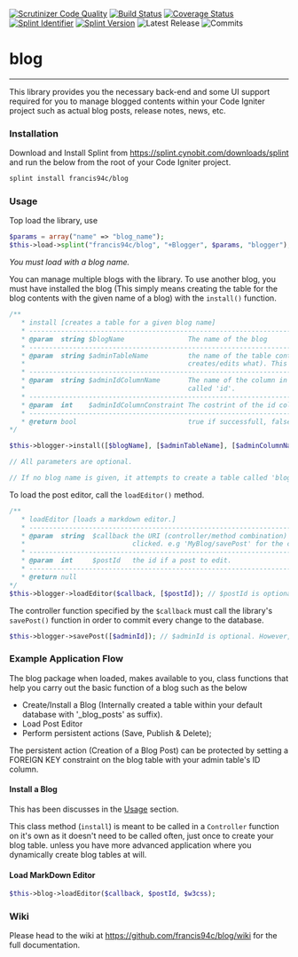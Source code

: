 [![Scrutinizer Code Quality](https://scrutinizer-ci.com/g/francis94c/blog/badges/quality-score.png?b=master)](https://scrutinizer-ci.com/g/francis94c/blog/?branch=master) [![Build Status](https://travis-ci.org/francis94c/blog.svg?branch=master)](https://travis-ci.org/francis94c/blog) [![Coverage Status](https://coveralls.io/repos/github/francis94c/blog/badge.svg?branch=master)](https://coveralls.io/github/francis94c/blog?branch=master) [![Splint Identifier](https://splint.cynobit.com/shields/iconIdentifier/45FG415TGH)](https://splint.cynobit.com/packages/francis94c/blog) [![Splint Version](https://splint.cynobit.com/shields/iconVersion/45FG415TGH)](https://splint.cynobit.com/packages/francis94c/blog) ![Latest Release](https://img.shields.io/github/release/francis94c/blog.svg) ![Commits](https://img.shields.io/github/last-commit/francis94c/blog.svg)

# blog #
----

This library provides you the necessary back-end and some UI support required for you to manage blogged contents within your Code Igniter project such as actual blog posts, release notes, news, etc.

### Installation ###
Download and Install Splint from https://splint.cynobit.com/downloads/splint and run the below from the root of your Code Igniter project.
```bash
splint install francis94c/blog
```
### Usage ###
Top load the library, use
```php
$params = array("name" => "blog_name");
$this->load->splint("francis94c/blog", "+Blogger", $params, "blogger");
```

_You must load with a blog name._

You can manage multiple blogs with the library. To use another blog, you must have installed the blog (This simply means creating the table for the blog contents with the given name of a blog) with the ```install()``` function.

```php
/**
   * install [creates a table for a given blog name]
   * --------------------------------------------------------------------------------------------------------------------------------------------------------------------
   * @param  string $blogName                The name of the blog
   * --------------------------------------------------------------------------------------------------------------------------------------------------------------------
   * @param  string $adminTableName          the name of the table containing admins (this is required if you have an admins section and you wan to keep track of who
   *                                         creates/edits what). This is basically used to add a foreign key constraint on the blog table's column of admin if provided.
   * --------------------------------------------------------------------------------------------------------------------------------------------------------------------
   * @param  string $adminIdColumnName       The name of the column in the given admin table that has the  id of each admin. this is usuall an AUTO_INCREMENT field
   *                                         called 'id'.
   * --------------------------------------------------------------------------------------------------------------------------------------------------------------------
   * @param  int    $adminIdColumnConstraint The costrint of the id column in the admins table. e.g 7 for id INT(7), etc.
   * --------------------------------------------------------------------------------------------------------------------------------------------------------------------
   * @return bool                            true if successfull, false if not.
*/

$this->blogger->install([$blogName], [$adminTableName], [$adminColumnName], [$adminIdColumnConstraint]);

// All parameters are optional.

// If no blog name is given, it attempts to create a table called 'blogger_posts' by default.
```

To load the post editor, call the ```loadEditor()``` method.

```php
/**
   * loadEditor [loads a markdown editor.]
   * --------------------------------------------------------------------------------------------------------------------------------------------------------------------
   * @param  string  $callback the URI (controller/method combination) the editor form will be submitted to when any of the buttons 'Create, Save, Save and Publish' is
   *                           clicked. e.g 'MyBlog/savePost' for the controller 'MyBlog' with a 'savePost' function.
   * --------------------------------------------------------------------------------------------------------------------------------------------------------------------
   * @param  int     $postId   the id if a post to edit.
   * --------------------------------------------------------------------------------------------------------------------------------------------------------------------
   * @return null
*/
$this->blogger->loadEditor($callback, [$postId]); // $postId is optional, not pasing this argument means you want to create a new post.
```

The controller function specified by the ```$callback``` must call the library's ```savePost()``` function in order to commit every change to the database.

```php
$this->blogger->savePost([$adminId]); // $adminId is optional. However, you must supply this value if you installed the current blog with an admin table name and id.
```

### Example Application Flow ###

The blog package when loaded, makes available to you, class functions that help you carry out the basic function of a blog such as the below
* Create/Install a Blog (Internally created a table within your default database with '\_blog_posts' as suffix).
* Load Post Editor
* Perform persistent actions (Save, Publish & Delete);

The persistent action (Creation of a Blog Post) can be protected by setting a FOREIGN KEY constraint on the blog table with your admin table's ID column.

#### Install a Blog ####
This has been discusses in the [Usage](#usage) section.

This class method (`install`) is meant to be called in a `Controller` function on it's own as it doesn't need to be called often, just once to create your blog table. unless you have more advanced application where you dynamically create blog tables at will.

#### Load MarkDown Editor ####
```php
$this->blog->loadEditor($callback, $postId, $w3css);
```

### Wiki ###

Please head to the wiki at https://github.com/francis94c/blog/wiki for the full documentation.

